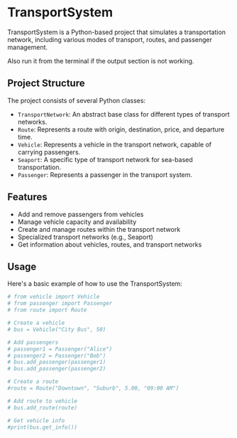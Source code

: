 # TransportSystem

TransportSystem is a Python-based project that simulates a transportation network, including various modes of transport, routes, and passenger management.

Also run it from the terminal if the output section is not working.

## Project Structure

The project consists of several Python classes:

- `TransportNetwork`: An abstract base class for different types of transport networks.
- `Route`: Represents a route with origin, destination, price, and departure time.
- `Vehicle`: Represents a vehicle in the transport network, capable of carrying passengers.
- `Seaport`: A specific type of transport network for sea-based transportation.
- `Passenger`: Represents a passenger in the transport system.

## Features

- Add and remove passengers from vehicles
- Manage vehicle capacity and availability
- Create and manage routes within the transport network
- Specialized transport networks (e.g., Seaport)
- Get information about vehicles, routes, and transport networks

## Usage

Here's a basic example of how to use the TransportSystem:

```python
# from vehicle import Vehicle
# from passenger import Passenger
# from route import Route

# Create a vehicle
# bus = Vehicle("City Bus", 50)

# Add passengers
# passenger1 = Passenger("Alice")
# passenger2 = Passenger("Bob")
# bus.add_passenger(passenger1)
# bus.add_passenger(passenger2)

# Create a route
#route = Route("Downtown", "Suburb", 5.00, "09:00 AM")

# Add route to vehicle
# bus.add_route(route)

# Get vehicle info
#print(bus.get_info())